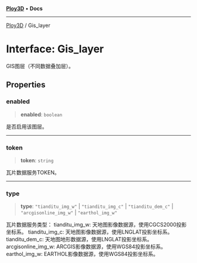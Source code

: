 [**Ploy3D**](../README.md) • **Docs**

***

[Ploy3D](../README.md) / Gis\_layer

# Interface: Gis\_layer

GIS图层（不同数据叠加层）。

## Properties

### enabled

> **enabled**: `boolean`

是否启用该图层。

***

### token

> **token**: `string`

瓦片数据服务TOKEN。

***

### type

> **type**: `"tianditu_img_w"` \| `"tianditu_img_c"` \| `"tianditu_dem_c"` \| `"arcgisonline_img_w"` \| `"earthol_img_w"`

瓦片数据服务类型：
tianditu_img_w: 天地图影像数据源，使用CGCS2000投影坐标系。
tianditu_img_c: 天地图影像数据源，使用LNGLAT投影坐标系。
tianditu_dem_c: 天地图地形数据源，使用LNGLAT投影坐标系。
arcgisonline_img_w: ARCGIS影像数据源，使用WGS84投影坐标系。
earthol_img_w: EARTHOL影像数据源，使用WGS84投影坐标系。
